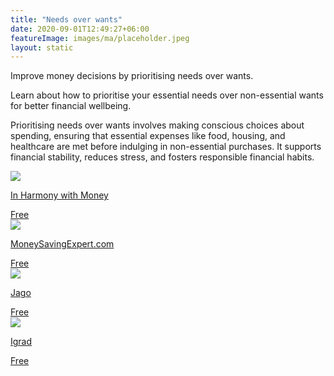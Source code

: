 ```yaml
---
title: "Needs over wants"
date: 2020-09-01T12:49:27+06:00
featureImage: images/ma/placeholder.jpeg
layout: static
---
```


Improve money decisions by prioritising needs over wants.

Learn about how to prioritise your essential needs over non-essential wants for better financial wellbeing.

Prioritising needs over wants involves making conscious choices about spending, ensuring that essential expenses like food, housing, and healthcare are met before indulging in non-essential purchases. It supports financial stability, reduces stress, and fosters responsible financial habits.

<a class="ma-link" href="https://inharmonywithmoney.com/difference-between-needs-and-wants/"><div class="ma-card ma-card-Wealth"><div class="ma-icon"><img src ="/images/Icon-check - wealth - opacity.svg"/></div><div class="ma-name"><p>In Harmony with Money</p></div><div class="ma-paid-text"><span>Free</span></div></div></a><a class="ma-link" href="https://www.moneysavingexpert.com/shopping/money-mantras/"><div class="ma-card ma-card-Wealth"><div class="ma-icon"><img src ="/images/Icon-check - wealth - opacity.svg"/></div><div class="ma-name"><p>MoneySavingExpert.com</p></div><div class="ma-paid-text"><span>Free</span></div></div></a><a class="ma-link" href="https://jago.com/en/blog/manage-money-wisely-prioritize-needs"><div class="ma-card ma-card-Wealth"><div class="ma-icon"><img src ="/images/Icon-check - wealth - opacity.svg"/></div><div class="ma-name"><p>Jago</p></div><div class="ma-paid-text"><span>Free</span></div></div></a><a class="ma-link" href="https://www.igrad.com/articles/wants-versus-needs#!"><div class="ma-card ma-card-Wealth"><div class="ma-icon"><img src ="/images/Icon-check - wealth - opacity.svg"/></div><div class="ma-name"><p>Igrad</p></div><div class="ma-paid-text"><span>Free </span></div></div></a>  

<br/><br/>






